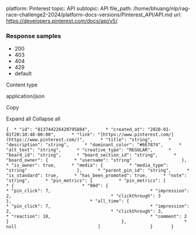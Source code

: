 platform: Pinterest
topic: API
subtopic: API
file_path: /home/bhuang/nlp/rag-race-challenge2-2024/platform-docs-versions/Pinterest_API/API.md
url: https://developers.pinterest.com/docs/api/v5/


### Response samples

* 200
* 403
* 404
* 429
* default

Content type

application/json

Copy

Expand all Collapse all

`{  * "id": "813744226420795884",      * "created_at": "2020-01-01T20:10:40-00:00",      * "link": "[https://www.pinterest.com/](https://www.pinterest.com/)",      * "title": "string",      * "description": "string",      * "dominant_color": "#6E7874",      * "alt_text": "string",      * "creative_type": "REGULAR",      * "board_id": "string",      * "board_section_id": "string",      * "board_owner": {          * "username": "string"                   },      * "is_owner": true,      * "media": {          * "media_type": "string"                   },      * "parent_pin_id": "string",      * "is_standard": true,      * "has_been_promoted": true,      * "note": "string",      * "pin_metrics": {          * "pin_metrics": [                  * {                          * "90d": {                                  * "pin_click": 7,                                      * "impression": 2,                                      * "clickthrough": 3                                                       },                              * "all_time": {                                  * "pin_click": 7,                                      * "impression": 2,                                      * "clickthrough": 3,                                      * "reaction": 10,                                      * "comment": 2                                                       }                                           },                      * null                               ]                   }       }`